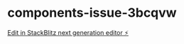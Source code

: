 # components-issue-3bcqvw

[Edit in StackBlitz next generation editor ⚡️](https://stackblitz.com/~/github.com/lsamboretrorabbit/components-issue-3bcqvw)